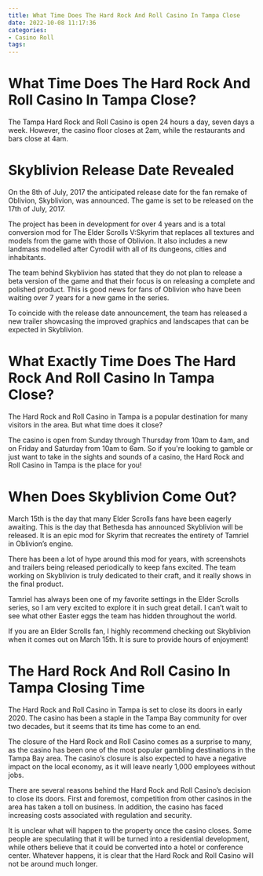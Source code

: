 ```yaml
---
title: What Time Does The Hard Rock And Roll Casino In Tampa Close
date: 2022-10-08 11:17:36
categories:
- Casino Roll
tags:
---
```



#  What Time Does The Hard Rock And Roll Casino In Tampa Close?

The Tampa Hard Rock and Roll Casino is open 24 hours a day, seven days a week. However, the casino floor closes at 2am, while the restaurants and bars close at 4am.

#  Skyblivion Release Date Revealed

On the 8th of July, 2017 the anticipated release date for the fan remake of Oblivion, Skyblivion, was announced. The game is set to be released on the 17th of July, 2017.

The project has been in development for over 4 years and is a total conversion mod for The Elder Scrolls V:Skyrim that replaces all textures and models from the game with those of Oblivion. It also includes a new landmass modelled after Cyrodiil with all of its dungeons, cities and inhabitants.

The team behind Skyblivion has stated that they do not plan to release a beta version of the game and that their focus is on releasing a complete and polished product. This is good news for fans of Oblivion who have been waiting over 7 years for a new game in the series.

To coincide with the release date announcement, the team has released a new trailer showcasing the improved graphics and landscapes that can be expected in Skyblivion.

#  What Exactly Time Does The Hard Rock And Roll Casino In Tampa Close? 

The Hard Rock and Roll Casino in Tampa is a popular destination for many visitors in the area. But what time does it close?

The casino is open from Sunday through Thursday from 10am to 4am, and on Friday and Saturday from 10am to 6am. So if you're looking to gamble or just want to take in the sights and sounds of a casino, the Hard Rock and Roll Casino in Tampa is the place for you!

#  When Does Skyblivion Come Out? 

March 15th is the day that many Elder Scrolls fans have been eagerly awaiting. This is the day that Bethesda has announced Skyblivion will be released. It is an epic mod for Skyrim that recreates the entirety of Tamriel in Oblivion’s engine.

There has been a lot of hype around this mod for years, with screenshots and trailers being released periodically to keep fans excited. The team working on Skyblivion is truly dedicated to their craft, and it really shows in the final product.

Tamriel has always been one of my favorite settings in the Elder Scrolls series, so I am very excited to explore it in such great detail. I can’t wait to see what other Easter eggs the team has hidden throughout the world.

If you are an Elder Scrolls fan, I highly recommend checking out Skyblivion when it comes out on March 15th. It is sure to provide hours of enjoyment!

#  The Hard Rock And Roll Casino In Tampa Closing Time

The Hard Rock and Roll Casino in Tampa is set to close its doors in early 2020. The casino has been a staple in the Tampa Bay community for over two decades, but it seems that its time has come to an end.

The closure of the Hard Rock and Roll Casino comes as a surprise to many, as the casino has been one of the most popular gambling destinations in the Tampa Bay area. The casino’s closure is also expected to have a negative impact on the local economy, as it will leave nearly 1,000 employees without jobs.

There are several reasons behind the Hard Rock and Roll Casino’s decision to close its doors. First and foremost, competition from other casinos in the area has taken a toll on business. In addition, the casino has faced increasing costs associated with regulation and security.

It is unclear what will happen to the property once the casino closes. Some people are speculating that it will be turned into a residential development, while others believe that it could be converted into a hotel or conference center. Whatever happens, it is clear that the Hard Rock and Roll Casino will not be around much longer.